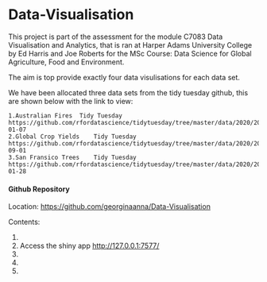 # Data-Visualisation

This project is part of the assessment for the module C7083 Data Visualisation and Analytics, that is ran at Harper Adams University College by Ed Harris and Joe Roberts for the MSc Course: Data Science for Global Agriculture, Food and Environment. 

The aim is top provide exactly four data visulisations for each data set. 

We have been allocated three data sets from the tidy tuesday github, this are shown below with the link to view:

    1.Australian Fires	Tidy Tuesday	https://github.com/rfordatascience/tidytuesday/tree/master/data/2020/2020-01-07                
    2.Global Crop Yields	Tidy Tuesday	https://github.com/rfordatascience/tidytuesday/tree/master/data/2020/2020-09-01
    3.San Fransico Trees	Tidy Tuesday	https://github.com/rfordatascience/tidytuesday/tree/master/data/2020/2020-01-28

#### Github Repository 

Location: https://github.com/georginaanna/Data-Visualisation

Contents:

1. 
2. Access the shiny app http://127.0.0.1:7577/
3. 
4. 
5. 
